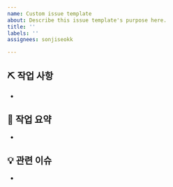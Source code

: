 ```yaml
---
name: Custom issue template
about: Describe this issue template's purpose here.
title: ''
labels: ''
assignees: sonjiseokk

---
```


## ⛏ 작업 사항
- 

## 📝 작업 요약
- 

## 💡 관련 이슈
-
